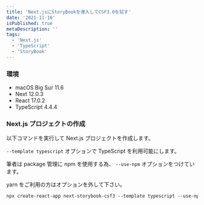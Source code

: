 ```yaml
---
title: 'Next.jsにStoryBookを導入してCSF3.0を試す'
date: '2021-11-16'
isPublished: true
metaDescription: ''
tags:
  - 'Next.js'
  - 'TypeScript'
  - 'StoryBook'
---
```


### 環境

- macOS Big Sur 11.6
- Next 12.0.3
- React 17.0.2
- TypeScript 4.4.4

### Next.js プロジェクトの作成

以下コマンドを実行して Next.js プロジェクトを作成します。

`--template typescript` オプションで TypeScript を利用可能にします。

筆者は package 管理に npm を使用する為、 `--use-npm` オプションをつけています。

yarn をご利用の方はオプションを外して下さい。

```txt
npx create-react-app next-storybook-csf3 --template typescript --use-npm
```

